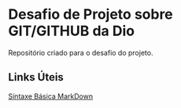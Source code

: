 # Desafio de Projeto sobre GIT/GITHUB da Dio
Repositório criado para o desafio do projeto.


## Links Úteis

[Síntaxe Básica MarkDown](https://www.markdownguide.org/basic-syntax/)

